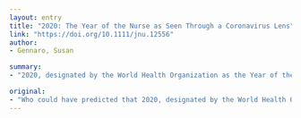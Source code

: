 ```yaml
---
layout: entry
title: "2020: The Year of the Nurse as Seen Through a Coronavirus Lens"
link: "https://doi.org/10.1111/jnu.12556"
author:
- Gennaro, Susan

summary:
- "2020, designated by the World Health Organization as the Year of the Nurse and Midwife, would so quickly become a year in which nursing plays a central role. Who could have predicted that 2020 would become the year of nursing and midwife. We are called to prevent illness, promote health, care for the sick, and bring comfort to the dying, in ways that haven?t been seen since other pandemics. WHO designated 2020 as the year for the Nurses and Midwives."

original:
- "Who could have predicted that 2020, designated by the World Health Organization as the Year of the Nurse and Midwife, would so quickly become a year in which nursing plays such a central role? Who could have predicted that this is the year in which we are called to prevent illness, promote health, care for the sick, and bring comfort to the dying, in ways that haven?t been seen since other pandemics (e.g., the flu pandemic of 1918 or the yellow fever epidemics that were experienced in the United States in 1793 and then in recurring waves)."
---
```



